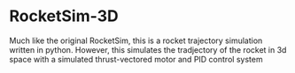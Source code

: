 # RocketSim-3D
Much like the original RocketSim, this is a rocket trajectory simulation written in python. However, this simulates the tradjectory of the rocket in 3d space with a simulated thrust-vectored motor and PID control system
